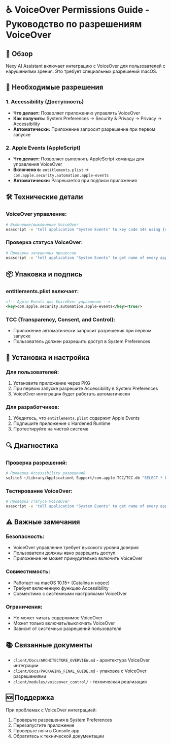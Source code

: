 # ♿ VoiceOver Permissions Guide - Руководство по разрешениям VoiceOver

## 🎯 Обзор

Nexy AI Assistant включает интеграцию с VoiceOver для пользователей с нарушениями зрения. Это требует специальных разрешений macOS.

## 🔐 Необходимые разрешения

### **1. Accessibility (Доступность)**
- **Что делает:** Позволяет приложению управлять VoiceOver
- **Как получить:** System Preferences → Security & Privacy → Privacy → Accessibility
- **Автоматически:** Приложение запросит разрешение при первом запуске

### **2. Apple Events (AppleScript)**
- **Что делает:** Позволяет выполнять AppleScript команды для управления VoiceOver
- **Включено в:** `entitlements.plist` → `com.apple.security.automation.apple-events`
- **Автоматически:** Разрешается при подписи приложения

## 🛠️ Технические детали

### **VoiceOver управление:**
```bash
# Включение/выключение VoiceOver
osascript -e 'tell application "System Events" to key code 144 using {command down, function down}'
```

### **Проверка статуса VoiceOver:**
```bash
# Проверка запущенных процессов
osascript -e 'tell application "System Events" to get name of every application process'
```

## 📦 Упаковка и подпись

### **entitlements.plist включает:**
```xml
<!-- Apple Events для VoiceOver управления -->
<key>com.apple.security.automation.apple-events</key><true/>
```

### **TCC (Transparency, Consent, and Control):**
- Приложение автоматически запросит разрешения при первом запуске
- Пользователь должен разрешить доступ в System Preferences

## 🚀 Установка и настройка

### **Для пользователей:**
1. Установите приложение через PKG
2. При первом запуске разрешите Accessibility в System Preferences
3. VoiceOver интеграция будет работать автоматически

### **Для разработчиков:**
1. Убедитесь, что `entitlements.plist` содержит Apple Events
2. Подпишите приложение с Hardened Runtime
3. Протестируйте на чистой системе

## 🔍 Диагностика

### **Проверка разрешений:**
```bash
# Проверка Accessibility разрешений
sqlite3 ~/Library/Application\ Support/com.apple.TCC/TCC.db "SELECT * FROM access WHERE service='kTCCServiceAccessibility';"
```

### **Тестирование VoiceOver:**
```bash
# Проверка статуса VoiceOver
osascript -e 'tell application "System Events" to get name of every application process' | grep -i voiceover
```

## ⚠️ Важные замечания

### **Безопасность:**
- VoiceOver управление требует высокого уровня доверия
- Пользователи должны явно разрешить доступ
- Приложение не может принудительно включить VoiceOver

### **Совместимость:**
- Работает на macOS 10.15+ (Catalina и новее)
- Требует включенную функцию Accessibility
- Совместимо с системными настройками VoiceOver

### **Ограничения:**
- Не может читать содержимое VoiceOver
- Может только включать/выключать VoiceOver
- Зависит от системных разрешений пользователя

## 📚 Связанные документы

- `client/Docs/ARCHITECTURE_OVERVIEW.md` - архитектура VoiceOver интеграции
- `client/Docs/PACKAGING_FINAL_GUIDE.md` - упаковка с VoiceOver разрешениями
- `client/modules/voiceover_control/` - техническая реализация

## 🆘 Поддержка

При проблемах с VoiceOver интеграцией:
1. Проверьте разрешения в System Preferences
2. Перезапустите приложение
3. Проверьте логи в Console.app
4. Обратитесь к технической документации
